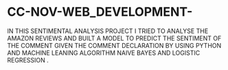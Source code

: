 # CC-NOV-WEB_DEVELOPMENT-
IN THIS SENTIMENTAL ANALYSIS PROJECT I TRIED TO ANALYSE THE AMAZON REVIEWS AND BUILT A MODEL TO PREDICT  THE SENTIMENT OF THE COMMENT GIVEN THE COMMENT DECLARATION BY USING PYTHON AND MACHINE LEANING ALGORITHM NAIVE BAYES AND LOGISTIC REGRESSION .
